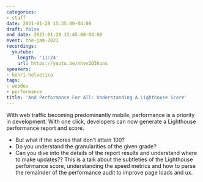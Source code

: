 ```yaml
---
categories:
- stuff
date: 2021-01-28 15:35:00-04:00
draft: false
end_date: 2021-01-28 15:45:00-04:00
event: the-jam-2021
recordings:
  youtube:
    length: '11:24'
    url: https://youtu.be/nhvv2D3huns
speakers:
- henri-helvetica
tags:
- webdev
- performance
title: 'And Performance For All: Understanding A Lighthouse Score'
---
```



With web traffic becoming predominantly mobile, performance is a priority in development. With one click, developers can now generate a Lighthouse performance report and score.

- But what if the scores that don’t attain 100?
- Do you understand the granularities of the given grade?
- Can you dive into the details of the report results and understand where to make updates??
  This is a talk about the subtleties of the Lighthouse performance score, understanding the speed metrics and how to parse the remainder of the performance audit to improve page loads and ux.
